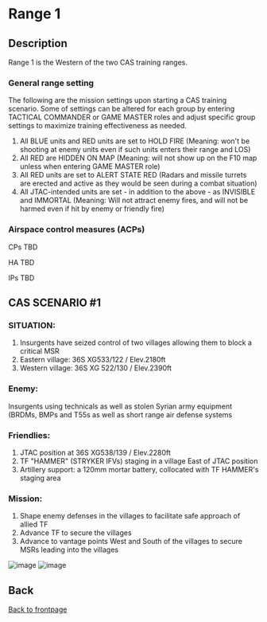 # Range 1

## Description

Range 1 is the Western of the two CAS training ranges.

### General range setting
The following are the mission settings upon starting a CAS training scenario. Some of settings can be altered for each group by entering TACTICAL COMMANDER or GAME MASTER roles and adjust specific group settings to maximize training effectiveness as needed.

1) All BLUE units and RED units are set to HOLD FIRE (Meaning: won't be shooting at enemy units even if such units enters their range and LOS)
2) All RED are HIDDEN ON MAP (Meaning: will not show up on the F10 map unless when entering GAME MASTER role)
3) All RED units are set to ALERT STATE RED (Radars and missile turrets are erected and active as they would be seen during a combat situation)
4) All JTAC-intended units are set - in addition to the above - as INVISIBLE and IMMORTAL (Meaning: Will not attract enemy fires, and will not be harmed even if hit by enemy or friendly fire)

### Airspace control measures (ACPs)

CPs TBD

HA TBD

IPs TBD


## CAS SCENARIO #1
### SITUATION:

1) Insurgents have seized control of two villages allowing them to block a critical MSR
2) Eastern village: 36S XG533/122 / Elev.2180ft
3) Western village: 36S XG 522/130 / Elev.2390ft

### Enemy:
Insurgents using technicals as well as stolen Syrian army equipment (BRDMs, BMPs and T55s as well as short range air defense systems

### Friendlies:
1) JTAC position at 36S XG538/139 / Elev.2280ft
2) TF "HAMMER" (STRYKER IFVs) staging in a village East of JTAC position
3) Artillery support: a 120mm mortar battery, collocated with TF HAMMER's staging area

### Mission:
1) Shape enemy defenses in the villages to facilitate safe approach of allied TF 
2) Advance TF to secure the villages
3) Advance to vantage points West and South of the villages to secure MSRs leading into the villages 

![image](https://user-images.githubusercontent.com/42184209/194570796-89c73459-ae95-4cb5-9d19-8a8cb5f9d112.png)
![image](https://user-images.githubusercontent.com/42184209/194570687-f9500347-bfb0-41d2-9cd7-b13dcffe993d.png)



## Back
[Back to frontpage](https://132nd-vwing.github.io/TRMT-Brief/)
